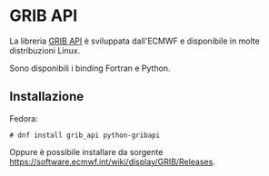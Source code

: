 # GRIB API

La libreria [GRIB API](https://software.ecmwf.int/wiki/display/GRIB/Home) è
sviluppata dall'ECMWF e disponibile in molte distribuzioni Linux.

Sono disponibili i binding Fortran e Python.


## Installazione

Fedora:
```
# dnf install grib_api python-gribapi
```

Oppure è possibile installare da sorgente https://software.ecmwf.int/wiki/display/GRIB/Releases.
